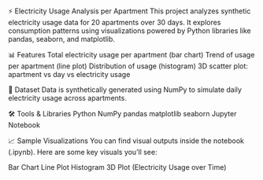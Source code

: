 ⚡ Electricity Usage Analysis per Apartment
This project analyzes synthetic electricity usage data for 20 apartments over 30 days. It explores consumption patterns using visualizations powered by Python libraries like pandas, seaborn, and matplotlib.

📊 Features
Total electricity usage per apartment (bar chart)
Trend of usage per apartment (line plot)
Distribution of usage (histogram)
3D scatter plot: apartment vs day vs electricity usage

📁 Dataset
Data is synthetically generated using NumPy to simulate daily electricity usage across apartments.

🛠️ Tools & Libraries
Python
NumPy
pandas
matplotlib
seaborn
Jupyter Notebook

📈 Sample Visualizations
You can find visual outputs inside the notebook (.ipynb). Here are some key visuals you’ll see:

Bar Chart
Line Plot
Histogram
3D Plot (Electricity Usage over Time)

